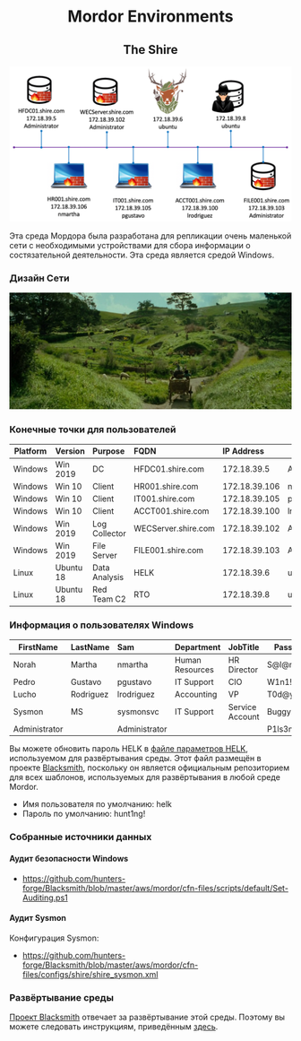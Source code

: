 <h1 align="center"> Mordor Environments</h1> 
<h2 align="center"> The Shire</h2> 

![1](https://github.com/l1c3t/RuInfoSec/blob/master/%D0%BF%D0%B5%D1%80%D0%B5%D0%B2%D0%BE%D0%B4%D1%8B/Mordor/The%20Mordor%20Project/Pictures/%D0%92%D0%B2%D0%B5%D0%B4%D0%B5%D0%BD%D0%B8%D0%B5%20Mordor/mordor-shire-environment.png)

Эта среда Мордора была разработана для репликации очень маленькой сети с необходимыми устройствами для сбора информации о состязательной деятельности. Эта среда является средой Windows.
### Дизайн Cети

![2](https://github.com/l1c3t/RuInfoSec/blob/master/%D0%BF%D0%B5%D1%80%D0%B5%D0%B2%D0%BE%D0%B4%D1%8B/Mordor/The%20Mordor%20Project/Pictures/%D0%92%D0%B2%D0%B5%D0%B4%D0%B5%D0%BD%D0%B8%D0%B5%20Mordor/network-shire.png)

### Конечные точки для пользователей

Platform |	Version |	Purpose |	FQDN | IP Address |	Main User |
---------|:---------|:----------|:------|:----------|------------|
Windows	| Win 2019 | DC |	HFDC01.shire.com |	172.18.39.5	|Administrator |
Windows	| Win 10 |	Client |	HR001.shire.com	| 172.18.39.106 | nmartha |
Windows	| Win 10 |	Client |	IT001.shire.com	| 172.18.39.105	| pgustavo |
Windows |	Win 10 |	Client |	ACCT001.shire.com |	172.18.39.100 |	lrodriguez |
Windows	| Win 2019	| Log Collector |	WECServer.shire.com |	172.18.39.102 |	Administrator |
Windows |	Win 2019 |	File Server	| FILE001.shire.com |	172.18.39.103 |	Administrator |
Linux |	Ubuntu 18 |	Data Analysis |	HELK |	172.18.39.6 |	ubuntu |
Linux	| Ubuntu 18 |	Red Team C2	| RTO	| 172.18.39.8	| ubuntu |

### Информация о пользователях Windows

FirstName |	LastName	| Sam |	Department |	JobTitle |	Password |	Identity |
---------|:---------|:----------|:------|:----------|------------|-----------|
Norah |	Martha |	nmartha |	Human Resources |	HR Director	|S@l@m3!123 |	Users |
Pedro	| Gustavo |	pgustavo |	IT Support	| CIO	| W1n1!2019	| Domain | Admins |
Lucho	| Rodriguez |	lrodriguez | Accounting	| VP |	T0d@y!2019 |	Users |
Sysmon |	MS |	sysmonsvc |	IT Support |	Service Account	| Buggy!1122 |	Users |
Administrator ||	Administrator| | |	P1ls3n!	| Users

Вы можете обновить пароль HELK в [файле параметров HELK](https://github.com/hunters-forge/Blacksmith/blob/master/aws/mordor/cfn-parameters/shire/helk-server-parameters.json), используемом для развёртывания среды. Этот файл размещён в проекте [Blacksmith](https://github.com/hunters-forge/Blacksmith), поскольку он является официальным репозиторием для всех шаблонов, используемых для развёртывания в любой среде Mordor.

- Имя пользователя по умолчанию: helk
- Пароль по умолчанию: hunt1ng!
### Собранные источники данных
#### Аудит безопасности Windows
- https://github.com/hunters-forge/Blacksmith/blob/master/aws/mordor/cfn-files/scripts/default/Set-Auditing.ps1

#### Аудит Sysmon
Конфигурация Sysmon:
- https://github.com/hunters-forge/Blacksmith/blob/master/aws/mordor/cfn-files/configs/shire/shire_sysmon.xml

### Развёртывание среды
[Проект Blacksmith](https://blacksmith.readthedocs.io/en/latest/) отвечает за развёртывание этой среды. Поэтому вы можете следовать инструкциям, приведённым [здесь](https://blacksmith.readthedocs.io/en/latest/mordor_shire.html).

